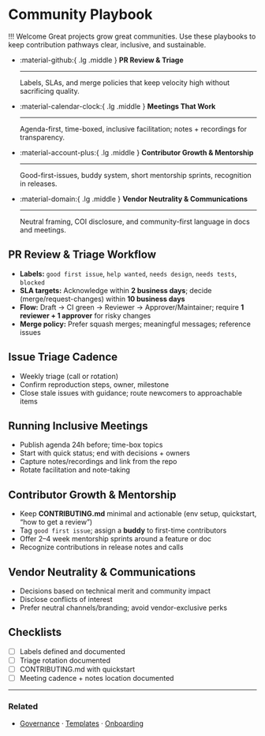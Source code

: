 [//]: # (SPDX-License-Identifier: CC-BY-4.0)

# Community Playbook

!!! Welcome
    Great projects grow great communities. Use these playbooks to keep contribution pathways clear, inclusive, and sustainable.

<div class="grid cards" markdown>

- :material-github:{ .lg .middle } __PR Review & Triage__

  ---

  Labels, SLAs, and merge policies that keep velocity high without sacrificing quality.

- :material-calendar-clock:{ .lg .middle } __Meetings That Work__

  ---

  Agenda-first, time-boxed, inclusive facilitation; notes + recordings for transparency.

- :material-account-plus:{ .lg .middle } __Contributor Growth & Mentorship__

  ---

  Good-first-issues, buddy system, short mentorship sprints, recognition in releases.

- :material-domain:{ .lg .middle } __Vendor Neutrality & Communications__

  ---

  Neutral framing, COI disclosure, and community-first language in docs and meetings.

</div>

## PR Review & Triage Workflow

- **Labels:** `good first issue`, `help wanted`, `needs design`, `needs tests`, `blocked`
- **SLA targets:** Acknowledge within **2 business days**; decide (merge/request-changes) within **10 business days**
- **Flow:** Draft → CI green → Reviewer → Approver/Maintainer; require **1 reviewer + 1 approver** for risky changes
- **Merge policy:** Prefer squash merges; meaningful messages; reference issues

## Issue Triage Cadence

- Weekly triage (call or rotation)
- Confirm reproduction steps, owner, milestone
- Close stale issues with guidance; route newcomers to approachable items

## Running Inclusive Meetings

- Publish agenda 24h before; time-box topics
- Start with quick status; end with decisions + owners
- Capture notes/recordings and link from the repo
- Rotate facilitation and note-taking

## Contributor Growth & Mentorship

- Keep **CONTRIBUTING.md** minimal and actionable (env setup, quickstart, “how to get a review”)
- Tag `good first issue`; assign a **buddy** to first-time contributors
- Offer 2–4 week mentorship sprints around a feature or doc
- Recognize contributions in release notes and calls

## Vendor Neutrality & Communications

- Decisions based on technical merit and community impact
- Disclose conflicts of interest
- Prefer neutral channels/branding; avoid vendor-exclusive perks

## Checklists

- [ ] Labels defined and documented
- [ ] Triage rotation documented
- [ ] CONTRIBUTING.md with quickstart
- [ ] Meeting cadence + notes location documented

---

### Related

- [Governance](governance.md) · [Templates](templates.md) · [Onboarding](onboarding.md)
